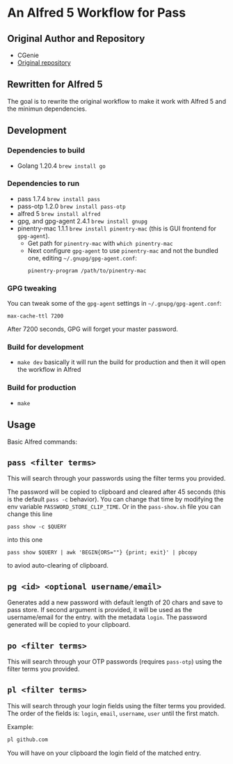 # An Alfred 5 Workflow for Pass

## Original Author and Repository

- CGenie
- [Original repository](https://github.com/CGenie/alfred-pass)

## Rewritten for Alfred 5

The goal is to rewrite the original workflow to make it work with Alfred 5 and the minimun dependencies.

## Development

### Dependencies to build

- Golang 1.20.4 `brew install go`

### Dependencies to run

- pass 1.7.4 `brew install pass`
- pass-otp 1.2.0 `brew install pass-otp`
- alfred 5 `brew install alfred`
- gpg, and gpg-agent 2.4.1 `brew install gnupg`
- pinentry-mac 1.1.1 `brew install pinentry-mac` (this is GUI frontend for `gpg-agent`).
  - Get path for `pinentry-mac` with `which pinentry-mac`
  - Next configure `gpg-agent` to use `pinentry-mac` and not the bundled one, editing `~/.gnupg/gpg-agent.conf`:
    ```
    pinentry-program /path/to/pinentry-mac
    ```

### GPG tweaking

You can tweak some of the `gpg-agent` settings in `~/.gnupg/gpg-agent.conf`:

```
max-cache-ttl 7200
```

After 7200 seconds, GPG will forget your master password.

### Build for development

- `make dev` basically it will run the build for production and then it will open the workflow in Alfred

### Build for production

- `make`

## Usage

Basic Alfred commands:

## `pass <filter terms>`

This will search through your passwords using the filter terms you provided.

The password will be copied to clipboard and cleared after 45 seconds (this is the default
`pass -c` behavior). You can change that time by modifying the env variable
`PASSWORD_STORE_CLIP_TIME`. Or in the `pass-show.sh` file you can change this line

```
pass show -c $QUERY
```

into this one

```
pass show $QUERY | awk 'BEGIN{ORS=""} {print; exit}' | pbcopy
```

to aviod auto-clearing of clipboard.

## `pg <id> <optional username/email>`

Generates add a new password with default length of 20 chars and save to pass store. If second argument is provided, it will be used as the username/email for the entry. with the metadata `login`. The password generated will be copied to your clipboard.

## `po <filter terms>`

This will search through your OTP passwords (requires `pass-otp`) using the filter terms you provided.

## `pl <filter terms>`

This will search through your login fields using the filter terms you provided.
The order of the fields is: `login`, `email`, `username`, `user` until the first match.

Example:

```sh
pl github.com
```

You will have on your clipboard the login field of the matched entry.
